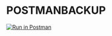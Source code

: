 # POSTMANBACKUP

[![Run in Postman](https://run-beta.pstmn.io/button.svg)](https://god.postman-beta.co/run-collection/923545-d87e90e2-85e5-4653-88fc-f86802df2f04?action=collection%2Ffork&source=rip_markdown&collection-url=entityId%3D923545-d87e90e2-85e5-4653-88fc-f86802df2f04%26entityType%3Dcollection%26workspaceId%3D8d8d7e99-f4a2-4c44-8c41-6cad4f09703b)

